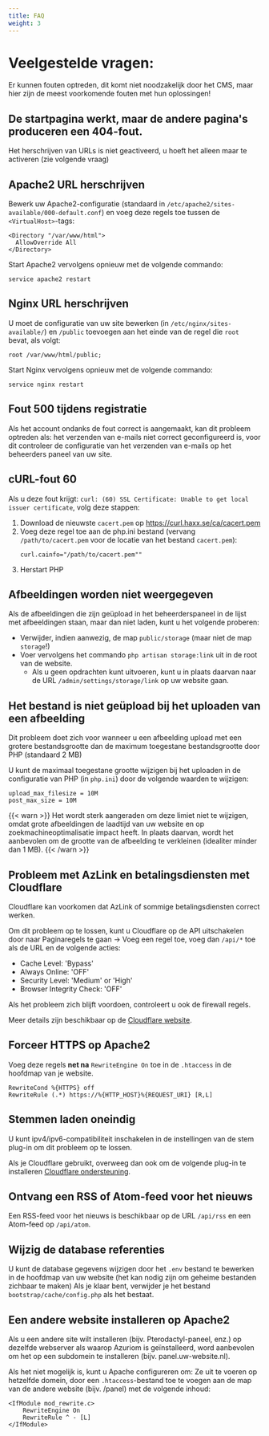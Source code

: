 ```yaml
---
title: FAQ
weight: 3
---
```


# Veelgestelde vragen:

Er kunnen fouten optreden, dit komt niet noodzakelijk door het CMS,
maar hier zijn de meest voorkomende fouten met hun oplossingen!

## De startpagina werkt, maar de andere pagina's produceren een 404-fout.

Het herschrijven van URLs is niet geactiveerd, u hoeft het alleen maar te activeren (zie volgende vraag)

## Apache2 URL herschrijven
Bewerk uw Apache2-configuratie (standaard in `/etc/apache2/sites-available/000-default.conf`) en voeg deze regels toe tussen de `<VirtualHost>`-tags:
```
<Directory "/var/www/html">
  AllowOverride All
</Directory>
```

Start Apache2 vervolgens opnieuw met de volgende commando:
```
service apache2 restart
```

## Nginx URL herschrijven
U moet de configuratie van uw site bewerken (in `/etc/nginx/sites-available/`) en `/public` toevoegen aan het einde van de
regel die `root` bevat, als volgt:
```
root /var/www/html/public;
```

Start Nginx vervolgens opnieuw met de volgende commando:
```
service nginx restart
```


## Fout 500 tijdens registratie

Als het account ondanks de fout correct is aangemaakt, kan dit probleem optreden als:
het verzenden van e-mails niet correct geconfigureerd is, voor dit controleer
de configuratie van het verzenden van e-mails op het beheerders paneel van uw site.

## cURL-fout 60

Als u deze fout krijgt:
`curl: (60) SSL Certificate: Unable to get local issuer certificate`,
volg deze stappen:
1) Download de nieuwste `cacert.pem` op https://curl.haxx.se/ca/cacert.pem
1) Voeg deze regel toe aan de php.ini bestand (vervang `/path/to/cacert.pem` voor
de locatie van het bestand `cacert.pem`):
   ```
   curl.cainfo="/path/to/cacert.pem""
   ```
1) Herstart PHP

## Afbeeldingen worden niet weergegeven

Als de afbeeldingen die zijn geüpload in het beheerderspaneel in de lijst met afbeeldingen staan, maar dan niet
laden, kunt u het volgende proberen:
* Verwijder, indien aanwezig, de map `public/storage` (maar niet de map `storage`!)
* Voer vervolgens het commando `php artisan storage:link` uit in de root van de website.
  * Als u geen opdrachten kunt uitvoeren, kunt u in plaats daarvan naar de URL `/admin/settings/storage/link` op uw website gaan.

## Het bestand is niet geüpload bij het uploaden van een afbeelding

Dit probleem doet zich voor wanneer u een afbeelding upload met een grotere bestandsgrootte
dan de maximum toegestane bestandsgrootte door PHP (standaard 2 MB)

U kunt de maximaal toegestane grootte wijzigen bij het uploaden in de configuratie
van PHP (in `php.ini`) door de volgende waarden te wijzigen:
```
upload_max_filesize = 10M
post_max_size = 10M
```

{{< warn >}}
Het wordt sterk aangeraden om deze limiet niet te wijzigen, omdat grote afbeeldingen
de laadtijd van uw website en op zoekmachineoptimalisatie impact heeft.
In plaats daarvan, wordt het aanbevolen om de grootte van de afbeelding te verkleinen (idealiter minder dan 1 MB).
{{< /warn >}}

## Probleem met AzLink en betalingsdiensten met Cloudflare

Cloudflare kan voorkomen dat AzLink of sommige betalingsdiensten correct werken.

Om dit probleem op te lossen, kunt u Cloudflare op de API uitschakelen door naar Paginaregels te gaan
-> Voeg een regel toe, voeg dan `/api/*` toe als de URL en de volgende acties:
* Cache Level: 'Bypass'
* Always Online: 'OFF'
* Security Level: 'Medium' or 'High'
* Browser Integrity Check: 'OFF' 

Als het probleem zich blijft voordoen, controleert u ook de firewall regels.

Meer details zijn beschikbaar op de [Cloudflare website](https://support.cloudflare.com/hc/en-us/articles/200504045-Using-Cloudflare-with-your-API).

## Forceer HTTPS op Apache2

Voeg deze regels **net na** `RewriteEngine On` toe in de `.htaccess` in de hoofdmap van je website.
```
RewriteCond %{HTTPS} off
RewriteRule (.*) https://%{HTTP_HOST}%{REQUEST_URI} [R,L]
```

## Stemmen laden oneindig

U kunt ipv4/ipv6-compatibiliteit inschakelen in de instellingen van de stem plug-in
om dit probleem op te lossen.

Als je Cloudflare gebruikt, overweeg dan ook om de volgende plug-in te installeren
[Cloudflare ondersteuning](https://market.azuriom.com/resources/12).

## Ontvang een RSS of Atom-feed voor het nieuws

Een RSS-feed voor het nieuws is beschikbaar op de URL `/api/rss` en een Atom-feed
op `/api/atom`.

## Wijzig de database referenties

U kunt de database gegevens wijzigen door het `.env` bestand te bewerken
in de hoofdmap van uw website (het kan nodig zijn om geheime bestanden zichbaar te maken)
Als je klaar bent, verwijder je het bestand `bootstrap/cache/config.php` als het bestaat.

## Een andere website installeren op Apache2

Als u een andere site wilt installeren (bijv. Pterodactyl-paneel, enz.)
op dezelfde webserver als waarop Azuriom is geïnstalleerd,
word aanbevolen om het op een subdomein te installeren (bijv. panel.uw-website.nl).

Als het niet mogelijk is, kunt u Apache configureren om:
Ze uit te voeren op hetzelfde domein, door een `.htaccess`-bestand toe te voegen aan de map
van de andere website (bijv. /panel) met de volgende inhoud:
```
<IfModule mod_rewrite.c>
    RewriteEngine On
    RewriteRule ^ - [L]
</IfModule>
```